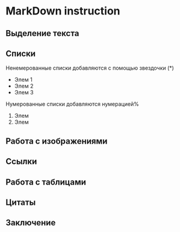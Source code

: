 # MarkDown instruction

## Выделение текста


## Списки

Ненемерованные списки добавляются с помощью звездочки (*)

* Элем 1
* Элем 2
* Элем 3

Нумерованные списки добавляются нумерацией%

1. Элем
2. Элем

## Работа с изображениями

## Ссылки

## Работа с таблицами 

## Цитаты

## Заключение


